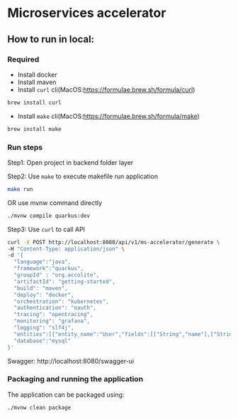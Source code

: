 # Microservices accelerator

## How to run in local:
### Required
- Install docker
- Install maven
- Install `curl` cli(MacOS:https://formulae.brew.sh/formula/curl)
```bash
brew install curl
```
- Install `make` cli(MacOS:https://formulae.brew.sh/formula/make)
```bash
brew install make
```

### Run steps

[comment]: <> (Step1: Use `make` to execute makefile run mysql in docker)

[comment]: <> (```bash)

[comment]: <> (make docker-up)

[comment]: <> (```)

[comment]: <> (OR  use docker-compose command directly)

[comment]: <> (```bash)

[comment]: <> (docker-compose -f docker-compose.yaml up --build)

[comment]: <> (```)

Step1: Open project in backend folder layer

Step2: Use `make` to execute makefile run application
```bash
make run
```
OR  use mvnw command directly
```bash
./mvnw compile quarkus:dev
```

Step3: Use `curl` to call API
```bash
curl -X POST http://localhost:8080/api/v1/ms-accelerator/generate \
-H "Content-Type: application/json" \
-d '{
  "language":"java",
  "framework":"quarkus",
  "groupId" : "org.accolite",
  "artifactId": "getting-started",
  "build": "maven",
  "deploy": "docker",
  "orchestration": "kubernetes",
  "authentication": "oauth",
  "tracing": "opentracing",
  "monitoring": "grafana",
  "logging": "slf4j",
  "entities":[{"entity_name":"User","fields":[["String","name"],["String","address"],["long","phoneNumber"]]},{"entity_name":"Url","fields":[["String","long_url"],["String","short_url"]]}],
  "database":"mysql"
}'
```
Swagger: http://localhost:8080/swagger-ui

### Packaging and running the application

The application can be packaged using:
```shell script
./mvnw clean package
```